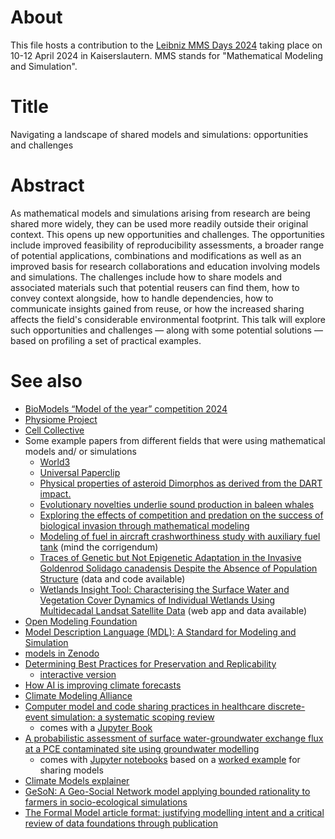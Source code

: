 # About

This file hosts a contribution to the [Leibniz MMS Days 2024](https://www.wias-berlin.de/workshops/MMSDays24/) taking place on 10-12 April 2024 in Kaiserslautern. MMS stands for "Mathematical Modeling and Simulation".

# Title

Navigating a landscape of shared models and simulations: opportunities and challenges

# Abstract

As mathematical models and simulations arising from research are being shared more widely, they can be used more readily outside their original context. This opens up new opportunities and challenges. The opportunities include improved feasibility of reproducibility assessments, a broader range of potential applications, combinations and modifications as well as an improved basis for research collaborations and education involving models and simulations. The challenges include how to share models and associated materials such that potential reusers can find them, how to convey context alongside, how to handle dependencies, how to communicate insights gained from reuse, or how the increased sharing affects the field's considerable environmental footprint. This talk will explore such opportunities and challenges &mdash; along with some potential solutions &mdash; based on profiling a set of practical examples.

# See also

* [BioModels “Model of the year” competition 2024](https://www.ebi.ac.uk/biomodels/competition/model-of-the-year-2024)
* [Physiome Project](https://physiomeproject.org/)
* [Cell Collective](https://cellcollective.org/)
* Some example papers from different fields that were using mathematical models and/ or simulations
  * [World3](http://bit-player.org/extras/limits/)
  * [Universal Paperclip](https://en.wikipedia.org/wiki/Universal_Paperclips)
  * [Physical properties of asteroid Dimorphos as derived from the DART impact.](https://doi.org/10.1038/s41550-024-02200-3)
  * [Evolutionary novelties underlie sound production in baleen whales](https://doi.org/10.1038/s41586-024-07080-1)
  * [Exploring the effects of competition and predation on the success of biological invasion through mathematical modeling](https://doi.org/10.1038/s41598-024-53344-1)
  * [Modeling of fuel in aircraft crashworthiness study with auxiliary fuel tank](https://doi.org/10.1016/j.ijimpeng.2022.104449) (mind the corrigendum)
  * [Traces of Genetic but Not Epigenetic Adaptation in the Invasive Goldenrod Solidago canadensis Despite the Absence of Population Structure](https://doi.org/10.3389/fevo.2022.856453) (data and code available)
  * [Wetlands Insight Tool: Characterising the Surface Water and Vegetation Cover Dynamics of Individual Wetlands Using Multidecadal Landsat Satellite Data](https://doi.org/10.1007/s13157-023-01682-7) (web app and data available)
* [Open Modeling Foundation](https://openmodelingfoundation.org/)
* [Model Description Language (MDL): A Standard for Modeling and Simulation](https://doi.org/10.1002/psp4.12222)
* [models in Zenodo](https://zenodo.org/search?f=resource_type%3Amodel)
* [Determining Best Practices for Preservation and Replicability](https://modeldatarcn.github.io/)
  - [interactive version](https://zoidy.shinyapps.io/ModelDataRubric/)
* [How AI is improving climate forecasts](https://doi.org/10.1038/d41586-024-00780-8)
* [Climate Modeling Alliance](https://clima.caltech.edu/)
* [Computer model and code sharing practices in healthcare discrete-event simulation: a systematic scoping review](https://doi.org/10.1080/17477778.2023.2260772)
  - comes with a [Jupyter Book](https://tommonks.github.io/des_sharing_lit_review)
* [A probabilistic assessment of surface water-groundwater exchange flux at a PCE contaminated site using groundwater modelling](https://doi.org/10.3389/feart.2023.1168609)
  * comes with [Jupyter notebooks](https://github.com/nikobenho/hagfors_gwm/tree/main/notebooks) based on a [worked example](https://doi.org/10.5066/P9AUZMI7) for sharing models
* [Climate Models explainer](https://climate.mit.edu/explainers/climate-models)
* [GeSoN: A Geo-Social Network model applying bounded rationality to farmers in socio-ecological simulations](https://doi.org/10.3897/fmj.4.100714)
* [The Formal Model article format: justifying modelling intent and a critical review of data foundations through publication](https://doi.org/10.3897/fmj.3.91024)

